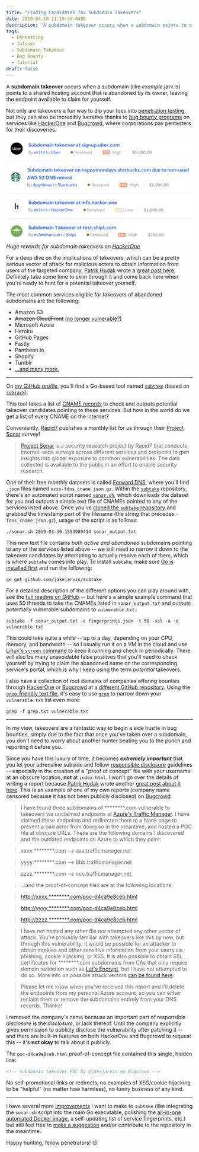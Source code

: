 ```yaml
---
title: "Finding Candidates for Subdomain Takeovers"
date: 2019-04-10 11:19:48-0400
description: "A subdomain takeover occurs when a subdomain points to a shared hosting account that is abandoned by its owner, leaving the endpoint available to claim for yourself."
tags:
  - Pentesting
  - Infosec
  - Subdomain Takeover
  - Bug Bounty
  - Tutorial
draft: false
---
```


A **subdomain takeover** occurs when a subdomain (like *example*.jarv.is) points to a shared hosting account that is abandoned by its owner, leaving the endpoint available to claim for yourself.

Not only are takeovers a fun way to dip your toes into [penetration testing](https://www.cloudflare.com/learning/security/glossary/what-is-penetration-testing/), but they can also be incredibly lucrative thanks to [bug bounty programs](https://en.wikipedia.org/wiki/Bug_bounty_program) on services like [HackerOne](https://hackerone.com/hacktivity?order_direction=DESC&order_field=popular&filter=type%3Aall&querystring=subdomain%20takeover) and [Bugcrowd](https://bugcrowd.com/programs), where corporations pay pentesters for their discoveries.

![Huge rewards for subdomain takeovers on HackerOne](images/hackerone-2.png)
*Huge rewards for subdomain takeovers on [HackerOne](https://hackerone.com/hacktivity?order_direction=DESC&order_field=popular&filter=type%3Aall&querystring=subdomain%20takeover)*

For a deep dive on the implications of takeovers, which can be a pretty serious vector of attack for malicious actors to obtain information from users of the targeted company, [Patrik Hudak](https://twitter.com/0xpatrik) wrote a [great post here](https://0xpatrik.com/subdomain-takeover/). Definitely take some time to skim through it and come back here when you're ready to hunt for a potential takeover yourself.

The most common services eligible for takeovers of abandoned subdomains are the following:

- Amazon S3
- ~~Amazon CloudFront~~ [(no longer vulnerable?)](https://github.com/EdOverflow/can-i-take-over-xyz/issues/29)
- Microsoft Azure
- Heroku
- GitHub Pages
- Fastly
- Pantheon.io
- Shopify
- Tumblr
- [...and many more.](https://github.com/EdOverflow/can-i-take-over-xyz#all-entries)

---

On [my GitHub profile](https://github.com/jakejarvis/), you'll find a Go-based tool named [`subtake`](https://github.com/jakejarvis/subtake) (based on [`subjack`](https://github.com/haccer/subjack)).

This tool takes a list of [CNAME records](https://support.dnsimple.com/articles/cname-record/) to check and outputs potential takeover candidates pointing to these services. But how in the world do we get a list of every CNAME on the internet?

Conveniently, [Rapid7](https://www.rapid7.com/) publishes a monthly list for us through their [Project Sonar](https://www.rapid7.com/research/project-sonar/) survey!

> [Project Sonar](https://opendata.rapid7.com/about/) is a security research project by Rapid7 that conducts internet-wide surveys across different services and protocols to gain insights into global exposure to common vulnerabilities. The data collected is available to the public in an effort to enable security research.

One of their free monthly datasets is called [Forward DNS](https://opendata.rapid7.com/sonar.fdns_v2/), where you'll find `.json` files named `xxxx-fdns_cname.json.gz`. Within the [`subtake`](https://github.com/jakejarvis/subtake) repository, there's an automated script named [`sonar.sh`](https://github.com/jakejarvis/subtake/blob/master/sonar.sh), which downloads the dataset for you and outputs a simple text file of CNAMEs pointed to any of the services listed above. Once you've [cloned the `subtake` repository](https://github.com/jakejarvis/subtake) and grabbed the timestamp part of the filename (the string that precedes `-fdns_cname.json.gz`), usage of the script is as follows:

```
./sonar.sh 2019-03-30-1553989414 sonar_output.txt
```

This new text file contains *both active and abandoned* subdomains pointing to any of the services listed above -- we still need to narrow it down to the takeover candidates by attempting to actually resolve each of them, which is where `subtake` comes into play. To install `subtake`, make sure [Go is installed first](https://golang.org/doc/install#install) and run the following:

```
go get github.com/jakejarvis/subtake
```

For a detailed description of the different options you can play around with, see the [full readme on GitHub](https://github.com/jakejarvis/subtake#usage) -- but here's a simple example command that uses 50 threads to take the CNAMEs listed in `sonar_output.txt` and outputs potentially vulnerable subdomains to `vulnerable.txt`.

```
subtake -f sonar_output.txt -c fingerprints.json -t 50 -ssl -a -o vulnerable.txt
```

This could take quite a while -- up to a day, depending on your CPU, memory, and bandwidth -- so I usually run it on a VM in the cloud and use [Linux's `screen` command](https://www.howtoforge.com/linux_screen) to keep it running and check in periodically. There will also be many unavoidable false positives that you'll need to check yourself by trying to claim the abandoned name on the corresponding service's portal, which is why I keep using the term *potential* takeovers. 

I also have a collection of root domains of companies offering bounties through [HackerOne](https://hackerone.com/directory/) or [Bugcrowd](https://bugcrowd.com/programs) at a [different GitHub repository](https://github.com/jakejarvis/bounty-domains/). Using the [`grep`-friendly text file](https://github.com/jakejarvis/bounty-domains/blob/master/grep.txt), it's easy to use [`grep`](http://man7.org/linux/man-pages/man1/grep.1.html) to narrow down your `vulnerable.txt` list even more:

```
grep -f grep.txt vulnerable.txt
```

---

In my view, takeovers are a fantastic way to begin a side hustle in bug bounties, simply due to the fact that once you've taken over a subdomain, you don't need to worry about another hunter beating you to the punch and reporting it before you.

Since you have this luxury of time, it becomes ***extremely important*** that you let your adrenaline subside and follow [responsible disclosure](https://www.bugcrowd.com/resource/what-is-responsible-disclosure/) guidelines -- especially in the creation of a "proof of concept" file with your username at an obscure location, **not** at `index.html`. I won't go over the details of writing a report because [Patrik Hudak](https://twitter.com/0xpatrik) wrote another [great post about it here](https://0xpatrik.com/takeover-proofs/). This is an example of one of my own reports (company name censored because it has not been publicly disclosed) on [Bugcrowd](https://bugcrowd.com/programs):


> I have found three subdomains of ********.com vulnerable to takeovers via unclaimed endpoints at [Azure's Traffic Manager](https://azure.microsoft.com/en-us/services/traffic-manager/). I have claimed these endpoints and redirected them to a blank page to prevent a bad actor from doing so in the meantime, and hosted a POC file at obscure URLs. These are the following domains I discovered and the outdated endpoints on Azure to which they point:

> xxxx.********.com --> aaa.trafficmanager.net

> yyyy.********.com --> bbb.trafficmanager.net

> zzzz.********.com --> ccc.trafficmanager.net

> ...and the proof-of-concept files are at the following locations:

> [http://xxxx.********.com/poc-d4ca9e8ceb.html](#)

> [http://yyyy.********.com/poc-d4ca9e8ceb.html](#)

> [http://zzzz.********.com/poc-d4ca9e8ceb.html](#)

> I have not hosted any other file nor attempted any other vector of attack. You're probably familiar with takeovers like this by now, but through this vulnerability, it would be possible for an attacker to obtain cookies and other sensitive information from your users via phishing, cookie hijacking, or XSS. It is also possible to obtain SSL certificates for ********.com subdomains from CAs that only require domain validation such as [Let's Encrypt](https://letsencrypt.org/how-it-works/), but I have not attempted to do so. More info on possible attack vectors [can be found here](https://0xpatrik.com/subdomain-takeover/).

> Please let me know when you've received this report and I'll delete the endpoints from my personal Azure account, so you can either reclaim them or remove the subdomains entirely from your DNS records. Thanks!


I removed the company's name because an important part of responsible *disclosure* is the *disclosure*, or lack thereof. Until the company explicitly gives permission to publicly disclose the vulnerability after patching it -- and there are built-in features on both HackerOne and Bugcrowd to request this -- it's **not okay** to talk about it publicly.

The `poc-d4ca9e8ceb.html` proof-of-concept file contained this single, hidden line:

```html
<!-- subdomain takeover POC by @jakejarvis on Bugcrowd -->
```

No self-promotional links or redirects, no examples of XSS/cookie hijacking to be "helpful" (no matter how harmless), no funny business of any kind.

---

I have several more [improvements](https://github.com/jakejarvis/subtake#to-do) I want to make to `subtake` (like integrating the `sonar.sh` script into the main Go executable, polishing the [all-in-one automated Docker image](https://hub.docker.com/r/jakejarvis/subtake), a self-updating list of service fingerprints, etc.) but still feel free to [make a suggestion](https://github.com/jakejarvis/subtake/issues) and/or contribute to the repository in the meantime.

Happy hunting, fellow penetrators! 😉